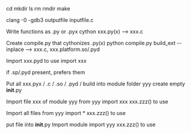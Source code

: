 cd
mkdir
ls
rm
rmdir
make

clang -0 -gdb3 outputfile inputfile.c





Write functions as .py or .pyx
    cython xxx.py(x) --> xxx.c

Create compile.py that cythonizes .py(x)
    python compile.py build_ext --inplace   --> xxx.c, xxx.platform.so/.pyd

Import xxx.pyd to use
    import xxx

if .sp/.pyd present, prefers them

Put all xxx.pyx / .c / .so / .pyd / build  into module folder yyy
create empty __init__.py

Import file xxx of module yyy
    from yyy import xxx
    xxx.zzz() to use

Import all files
    from yyy import *
    xxx.zzz() to use


put file into __init__.py
Import module
    import yyy
    xxx.zzz() to use
